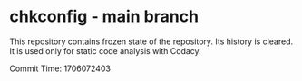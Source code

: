 # chkconfig - main branch

This repository contains frozen state of the repository.
Its history is cleared. It is used only for static code
analysis with Codacy.

Commit Time: 1706072403